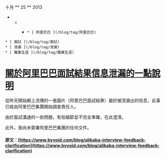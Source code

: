 十月  ** 25 ** 2013 

  *   *   *     * [ 阿里巴巴 ](/blog/tag/阿里巴巴)
    * [ 面試 ](/blog/tag/面試)
    * [ 泄漏 ](/blog/tag/泄漏)
    * [ 職業生涯 ](/blog/tag/職業生涯)

#  [ 關於阿里巴巴面試結果信息泄漏的一點說明 ](/blog/alibaba-interview-feedback-clarification)

從昨天開始網上流傳的一張圖片（阿里巴巴面試結果）屬於被泄漏出的信息，此事已經由阿里巴巴集團開始調查責任人。 

由於面試溝通的一些問題，有些細節並不完全準確，在此澄清。 

此外，我尚未簽署阿里巴巴集團的任何文件。 
#### 原文：[https://www.byvoid.com/blog/alibaba-interview-feedback-clarification](https://www.byvoid.com/blog/alibaba-interview-feedback-clarification)
